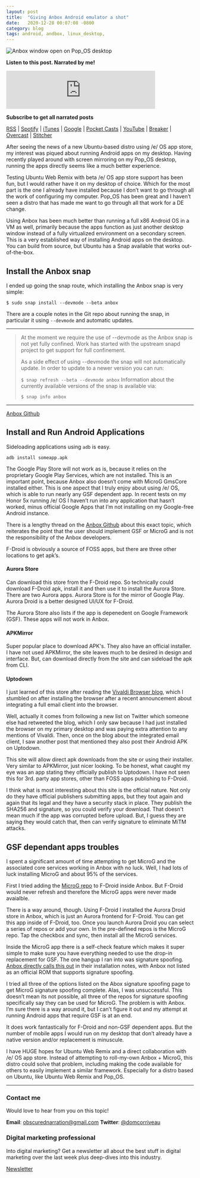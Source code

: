 ```yaml
---
layout: post
title:  "Giving Anbox Android emulator a shot"
date:   2020-12-28 00:07:08 -0800
category: blog
tags: android, andbox, linux_desktop,
---
```


![Anbox window open on Pop_OS desktop](https://obscurednarration.com/wp-content/uploads/2020/12/2020-12-15_19-31.png)

**Listen to this post. Narrated by me!**

<iframe src="https://anchor.fm/dctalks/embed/episodes/Giving-Anbox-Android-emulator-a-shot-entmh9" height="102px" width="400px" frameborder="0" scrolling="no"></iframe>

**Subscribe to get all narrated posts**

[RSS](https://anchor.fm/s/8af59bc/podcast/rss) | [Spotify](https://gwth.us/dcttspotify) | [iTunes](https://gwth.us/dcttapple) | [Google](https://www.google.com/podcasts?feed=aHR0cHM6Ly9hbmNob3IuZm0vcy84YWY1OWJjL3BvZGNhc3QvcnNz) | [Pocket Casts](https://pca.st/p5Fy) | [YouTube](https://www.youtube.com/dominiccorriveau) | [Breaker](https://www.breaker.audio/dc-talks-podcast) | [Overcast](https://overcast.fm/itunes1450176844/dc-talks-podcast) | [Stitcher](https://www.stitcher.com/podcast/anchor-podcasts/dc-talks-podcast)

After seeing the news of a new Ubuntu-based distro using /e/ OS app store, my interest was piqued about running Android apps on my desktop. Having recently played around with screen mirroring on my Pop_OS desktop, running the apps directly seems like a much better experience.

Testing Ubuntu Web Remix with beta /e/ OS app store support has been fun, but I would rather have it on my desktop of choice. Which for the most part is the one I already have installed because I don’t want to go through all the work of configuring my computer. Pop_OS has been great and I haven’t seen a distro that has made me want to go through all that work for a DE change.

Using Anbox has been much better than running a full x86 Android OS in a VM as well, primarily because the apps function as just another desktop window instead of a fully virtualized environment on a secondary screen.
This is a very established way of installing Android apps on the desktop. You can build from source, but Ubuntu has a Snap available that works out-of-the-box.

## Install the Anbox snap
I ended up going the snap route, which installing the Anbox snap is very simple:
```
$ sudo snap install --devmode --beta anbox
```

There are a couple notes in the Git repo about running the snap, in particular it using `--devmode` and automatic updates.
* * *
> At the moment we require the use of --devmode as the Anbox snap is not yet fully confined. Work has started with the upstream snapd project to get support for full confinement.
>  
> As a side effect of using --devmode the snap will not automatically update. In order to update to a newer version you can run:
>  
> `$ snap refresh --beta --devmode anbox`
> Information about the currently available versions of the snap is available via:
>  
> `$ snap info anbox`
* * *

[Anbox Github](ttps://github.com/anbox/anbox/blob/master/README.md)  

## Install and Run Android Applications
Sideloading applications using `adb` is easy.  

`adb install someapp.apk`  

The Google Play Store will not work as is, because it relies on the proprietary Google Play Services, which are not installed. This is an important point, because Anbox also doesn’t come with MicroG GmsCore installed either. This is one aspect that I truly enjoy about using /e/ OS, which is able to run nearly any GSF dependent app. In recent tests on my Honor 5x running /e/ OS I haven’t run into any application that hasn’t worked, minus official Google Apps that I’m not installing on my Google-free Android instance.

There is a lengthy thread on the [Anbox Github](https://github.com/anbox/anbox/issues/27#issuecomment-293486105) about this exact topic, which reiterates the point that the user should implement GSF or MicroG and is not the responsibility of the Anbox developers.

F-Droid is obviously a source of FOSS apps, but there are three other locations to get apk’s.

#### Aurora Store
Can download this store from the F-Droid repo. So technically could download F-Droid apk, install it and then use it to install the Aurora Store. There are two Aurora apps. Aurora Store is for the mirror of Google Play. Aurora Droid is a better designed UI/UX for F-Droid.

The Aurora Store also lists if the app is depenedent on Google Framework (GSF). These apps will not work in Anbox.

#### APKMirror
Super popular place to download APK's. They also have an official installer. I have not used APKMirror, the site leaves much to be desired in design and interface. But, can download directly from the site and can sideload the apk from CLI.

#### Uptodown
I just learned of this store after reading the [Vivaldi Browser blog](https://vivaldi.com/blog/app-store-alternatives-uptodown-vivaldi/), which I stumbled on after installing the browser after a recent announcement about integrating a full email client into the browser.

Well, actually it comes from following a new list on Twitter which someone else had retweeted the blog, which I only saw because I had just installed the browser on my primary desktop and was paying extra attention to any mentions of Vivaldi. Then, once on the blog about the integrated email client, I saw another post that mentioned they also post their Android APK on Uptodown.

This site will allow direct apk downloads from the site or using their installer. Very similar to APKMirror, just nicer looking. To be honest, what caught my eye was an app stating they officially publish to Uptodown. I have not seen this for 3rd. party app stores, other than FOSS apps publishing to F-Droid.

I think what is most interesting about this site is the official nature. Not only do they have official publishers submitting apps, but they tout again and again that its legal and they have a security stack in place. They publish the SHA256 and signature, so you could verify your download. That doesn't mean much if the app was corrupted before upload. But, I guess they are saying they would catch that, then can verify signature to eliminate MiTM attacks.

## GSF dependant apps troubles
I spent a significant amount of time attempting to get MicroG and the associated core services working in Anbox with no luck. Well, I had lots of luck installing MicroG and about 95% of the services.

First I tried adding the [MicroG repo](https://microg.org/fdroid.html) to F-Droid inside Anbox. But F-Droid would never refresh and therefore the MicroG apps were never made avaialble.

There is a way around, though. Using F-Droid I installed the Aurora Droid store in Anbox, which is just an Aurora frontend for F-Droid. You can get this app inside of F-Droid, too. Once you launch Aurora Droid you can select a series of repos or add your own. In the pre-defined repos is the MicroG repo. Tap the checkbox and sync, then install all the MicroG services.

Inside the MicroG app there is a self-check feature which makes it super simple to make sure you have everything needed to use the drop-in replacement for GSF. The one hangup I ran into was signature spoofing. [Anbox directly calls this out](https://github.com/microg/GmsCore/wiki/Signature-Spoofing) in their installation notes, with Anbox not listed as an official ROM that supports signature spoofing.

I tried all three of the options listed on the Abox signature spoofing page to get MicroG signature spoofing complete. Alas, I was unsuccessful. This doesn’t mean its not possible, all three of the repos for signature spoofing specifically say they can be used for MicroG. The problem is with Anbox. I’m sure there is a way around it, but I can’t figure it out and my attempt at running Android apps that require GSF is at an end.

It does work fantastically for F-Droid and non-GSF dependent apps. But the number of mobile apps I would run on my desktop that don’t already have a native version and/or replacement is minuscule.

I have HUGE hopes for Ubuntu Web Remix and a direct collaboration with /e/ OS app store. Instead of attempting to roll-my-own Anbox + MicroG, this distro could solve that problem, including making the code available for others to easily implement a similar framework. Especially for a distro based on Ubuntu, like Ubuntu Web Remix and Pop_OS.  

* * *

### Contact me

Would love to hear from you on this topic!

**Email**: obscurednarration@gmail.com
**Twitter**: [@domcorriveau](https://twitter.com/domcorriveau)

### Digital marketing professional

Into digital marketing? Get a newsletter all about the best stuff in digital marketing over the last week plus deep-dives into this industry.

[Newsletter](https://corrteksolutions.com/marketing-mixer-newsletter/)
